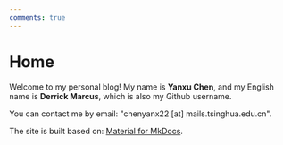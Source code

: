 ```yaml
---
comments: true
---
```


# Home

Welcome to my personal blog! My name is **Yanxu Chen**, and my English name is **Derrick Marcus**, which is also my Github username.

You can contact me by email: "chenyanx22 [at] mails.tsinghua.edu.cn".

The site is built based on: [Material for MkDocs](https://squidfunk.github.io/mkdocs-material/).
